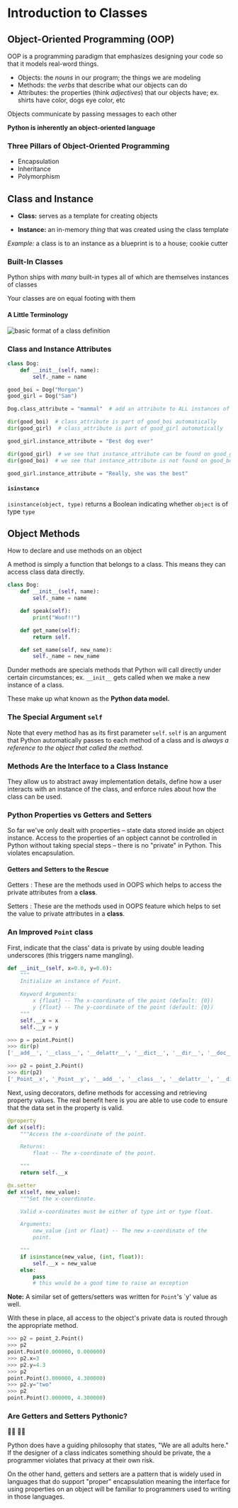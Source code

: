# Introduction to Classes

## Object-Oriented Programming (OOP)

OOP is a programming paradigm that emphasizes designing your code so that it models real-word things.

- Objects: the _nouns_ in our program; the things we are modeling
- Methods: the _verbs_ that describe what our objects can do
- Attributes: the properties (think _adjectives_) that our objects have; ex. shirts have color, dogs eye color, etc

Objects communicate by passing messages to each other

**Python is inherently an object-oriented language**

### Three Pillars of Object-Oriented Programming

- Encapsulation
- Inheritance
- Polymorphism

## Class and Instance

- **Class:** serves as a template for creating objects

- **Instance:** an in-memory _thing_ that was created using the class template

_Example:_ a class is to an instance as a blueprint is to a house; cookie cutter

### Built-In Classes

Python ships with _many_ built-in types all of which are themselves instances of classes

Your classes are on equal footing with them

#### A Little Terminology

![basic format of a class definition](basic_format.png)

### Class and Instance Attributes

```python
class Dog:
    def __init__(self, name):
        self._name = name

good_boi = Dog("Morgan")
good_girl = Dog("Sam")

Dog.class_attribute = "mammal"  # add an attribute to ALL instances of Dog

dir(good_boi)  # class_attribute is part of good_boi automatically
dir(good_girl)  # class_attribute is part of good_girl automatically

good_girl.instance_attribute = "Best dog ever"

dir(good_girl)  # we see that instance_attribute can be found on good_girl
dir(good_boi)  # we see that instance_attribute is not found on good_boi

good_girl.instance_attribute = "Really, she was the best"
```

#### `isinstance`

`isinstance(object, type)` returns a Boolean indicating whether `object` is of type `type`

## Object Methods

How to declare and use methods on an object

A method is simply a function that belongs to a class. This means they can access class data directly.

```python
class Dog:
    def __init__(self, name):
        self._name = name

    def speak(self):
        print("Woof!!")

    def get_name(self):
        return self.

    def set_name(self, new_name):
        self._name = new_name
```

Dunder methods are specials methods that Python will call directly under certain circumstances; ex. `__init__` gets called when we make a new instance of a class.

These make up what known as the **Python data model.**

### The Special Argument `self`

Note that every method has as its first parameter `self`. `self` is an argument that Python automatically passes to each method of a class and is _always a reference to the object that called the method._

### Methods Are the Interface to a Class Instance

They allow us to abstract away implementation details, define how a user interacts with an instance of the class, and enforce rules about how the class can be used.

### Python Properties vs Getters and Setters

So far we've only dealt with properties &ndash; state data stored inside an object instance. Access to the properties of an opbject cannot be controlled in Python without taking special steps &ndash; there is no "private" in Python. This violates encapsulation.

#### Getters and Setters to the Rescue

Getters
: These are the methods used in OOPS which helps to access the private attributes from a __class__.

Setters
: These are the methods used in OOPS feature which helps to set the value to private attributes in a __class__.

### An Improved `Point` class

First, indicate that the class' data is private by using double leading underscores (this triggers name mangling).

```python
def __init__(self, x=0.0, y=0.0):
    """
    Initialize an instance of Point.

    Keyword Arguments:
        x {float} -- The x-coordinate of the point (default: {0})
        y {float} -- The y-coordinate of the point (default: {0})
    """
    self.__x = x
    self.__y = y
```

```python
>>> p = point.Point()
>>> dir(p)
['__add__', '__class__', '__delattr__', '__dict__', '__dir__', '__doc__', '__eq__', '__format__', '__ge__', '__getattribute__', '__gt__', '__hash__', '__init__', '__init_subclass__', '__le__', '__lt__', '__module__', '__ne__', '__new__', '__reduce__', '__reduce_ex__', '__repr__', '__setattr__', '__sizeof__', '__str__', '__subclasshook__', '__weakref__', '_x', '_y', 'add', 'euclidian_distance', 'manhattan_distance']
```

```python
>>> p2 = point_2.Point()
>>> dir(p2)
['_Point__x', '_Point__y', '__add__', '__class__', '__delattr__', '__dict__', '__dir__', '__doc__', '__eq__', '__format__', '__ge__', '__getattribute__', '__gt__', '__hash__', '__init__', '__init_subclass__', '__le__', '__lt__', '__module__', '__ne__', '__new__', '__reduce__', '__reduce_ex__', '__repr__', '__setattr__', '__sizeof__', '__str__', '__subclasshook__', '__weakref__', 'add', 'euclidian_distance', 'manhattan_distance']
```

Next, using decorators, define methods for accessing and retrieving property values. The real benefit here is you are able to use code to ensure that the data set in the property is valid.

```python
@property
def x(self):
    """Access the x-coordinate of the point.

    Returns:
        float -- The x-coordinate of the point.

    """
    return self.__x

@x.setter
def x(self, new_value):
    """Set the x-coordinate.

    Valid x-coordinates must be either of type int or type float.

    Arguments:
        new_value {int or float} -- The new x-coordinate of the
        point.

    """
    if isinstance(new_value, (int, float)):
        self.__x = new_value
    else:
        pass
        # this would be a good time to raise an exception
```

__Note:__ A similar set of getters/setters was written for `Point`'s `y' value as well.

With these in place, all access to the object's private data is routed through the appropriate method.

```python
>>> p2 = point_2.Point()
>>> p2
point.Point(0.000000, 0.000000)
>>> p2.x=3
>>> p2.y=4.3
>>> p2
point.Point(3.000000, 4.300000)
>>> p2.y="two"
>>> p2
point.Point(3.000000, 4.300000)
```

### Are Getters and Setters Pythonic?

🤷‍♂ 🤷‍♀

Python does have a guiding philosophy that states, "We are all adults here." If the designer of a class indicates something should be private, the a programmer violates that privacy at their own risk.

On the other hand, getters and setters are a pattern that is widely used in languages that do support "proper" encapsulation meaning the interface for using properties on an object will be familiar to programmers used to writing in those languages.

